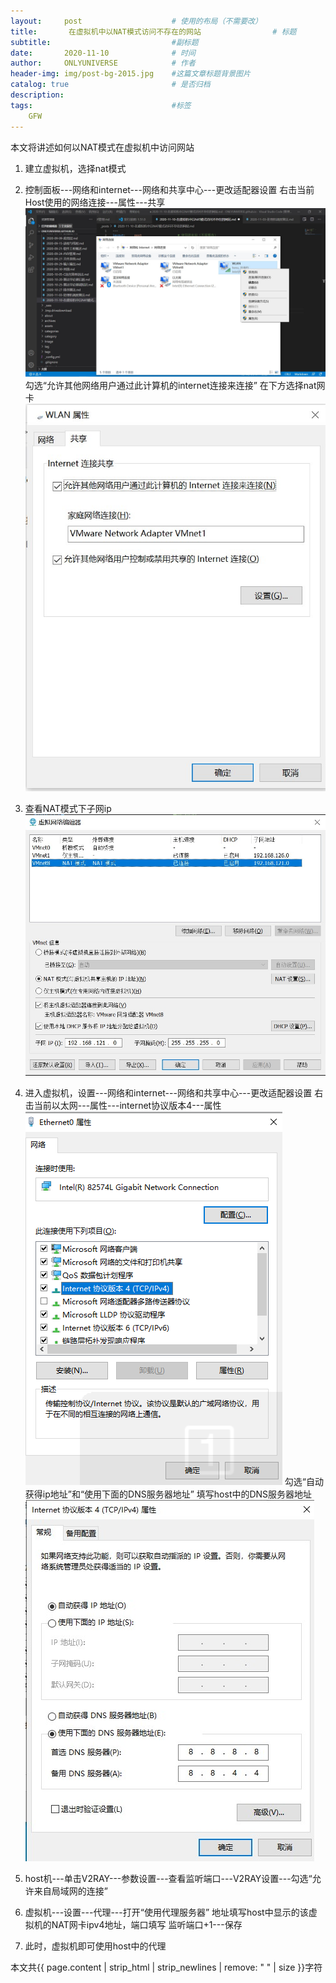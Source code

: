 ```yaml
---
layout:     post                    # 使用的布局（不需要改）
title:       在虚拟机中以NAT模式访问不存在的网站                # 标题 
subtitle:                           #副标题
date:       2020-11-10              # 时间
author:     ONLYUNIVERSE            # 作者
header-img: img/post-bg-2015.jpg    #这篇文章标题背景图片
catalog: true                       # 是否归档
description: 
tags:                               #标签
    GFW
---
```


本文将讲述如何以NAT模式在虚拟机中访问网站

1. 建立虚拟机，选择nat模式

2. 控制面板---网络和internet---网络和共享中心---更改适配器设置
   右击当前Host使用的网络连接---属性---共享
   ![ ](https://github.com/ONLYUNIVERSE/ONLYUNIVERSE.github.io/blob/master/Image/20201110-01.jpg?raw=true)
   勾选“允许其他网络用户通过此计算机的internet连接来连接”
   在下方选择nat网卡
   ![ ](https://github.com/ONLYUNIVERSE/ONLYUNIVERSE.github.io/blob/master/Image/20201110-02.jpg?raw=true)

3. 查看NAT模式下子网ip
   ![ ](https://github.com/ONLYUNIVERSE/ONLYUNIVERSE.github.io/blob/master/Image/20201110-03.jpg?raw=true)
4. 进入虚拟机，设置---网络和internet---网络和共享中心---更改适配器设置
   右击当前以太网---属性---internet协议版本4---属性
   ![ ](https://raw.githubusercontent.com/ONLYUNIVERSE/ONLYUNIVERSE.github.io/master/Image/20201110-04.bmp)
   勾选“自动获得ip地址”和“使用下面的DNS服务器地址”
   填写host中的DNS服务器地址
   ![ ](https://github.com/ONLYUNIVERSE/ONLYUNIVERSE.github.io/blob/master/Image/20201110-05.jpg?raw=true)

5. host机---单击V2RAY---参数设置---查看监听端口---V2RAY设置---勾选“允许来自局域网的连接”

6. 虚拟机---设置---代理---打开“使用代理服务器”
   地址填写host中显示的该虚拟机的NAT网卡ipv4地址，端口填写  监听端口+1---保存

7. 此时，虚拟机即可使用host中的代理

本文共{{ page.content | strip_html | strip_newlines | remove: " " | size }}字符